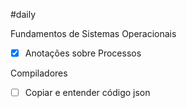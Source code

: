 #daily 

Fundamentos de Sistemas Operacionais
- [x] Anotações sobre Processos

Compiladores
- [ ] Copiar e entender código json